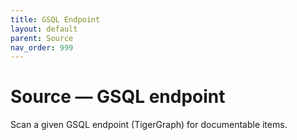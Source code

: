 ```yaml
---
title: GSQL Endpoint
layout: default
parent: Source
nav_order: 999
---
```


# Source &mdash; GSQL endpoint

Scan a given GSQL endpoint (TigerGraph) for documentable items.
